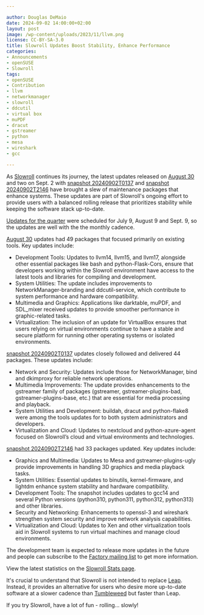 ```yaml
---

author: Douglas DeMaio
date: 2024-09-02 14:00:00+02:00
layout: post
image: /wp-content/uploads/2023/11/llvm.png
license: CC-BY-SA-3.0
title: Slowroll Updates Boost Stability, Enhance Performance
categories:
- Announcements
- openSUSE
- Slowroll
tags:
- openSUSE
- Contribution
- llvm
- networkmanager
- slowroll
- ddcutil
- virtual box
- muPDF
- dracut
- gstreamer
- python
- mesa
- wireshark
- gcc

---
```


As [Slowroll](https://en.opensuse.org/openSUSE:Slowroll) continues its journey, the latest updates released on [August 30](https://lists.opensuse.org/archives/list/factory@lists.opensuse.org/thread/BQE4US3FPGEZKOJNEYBNMB2BW2QJCF2B/) and two on Sept. 2 with [snapshot 20240902T0137](https://lists.opensuse.org/archives/list/factory@lists.opensuse.org/thread/SH44ZK6FHLFMELMNV2XI377DAFRPRPNP/) and [snapshot 20240902T2146](https://lists.opensuse.org/archives/list/factory@lists.opensuse.org/thread/TGMFBUZTPFYSCSEM44OPFBH4FWG5SETW/) have brought a slew of maintenance packages that enhance systems. These updates are part of Slowroll's ongoing effort to provide users with a balanced rolling release that prioritizes stability while keeping the software stack up-to-date.

[Updates for the quarter](https://news.opensuse.org/2024/07/03/slowroll-set-for-a-quarter-of-updates/) were scheduled for July 9, August 9 and Sept. 9, so the updates are well with the the monthly cadence.

[August 30](https://lists.opensuse.org/archives/list/factory@lists.opensuse.org/thread/BQE4US3FPGEZKOJNEYBNMB2BW2QJCF2B/) updates had 49 packages that focused primarily on existing tools. Key updates include:

* Development Tools: Updates to llvm14, llvm15, and llvm17, alongside other essential packages like bash and python-Flask-Cors, ensure that developers working within the Slowroll environment have access to the latest tools and libraries for compiling and development.
* System Utilities: The update includes improvements to NetworkManager-branding and ddcutil-service, which contribute to system performance and hardware compatibility.
* Multimedia and Graphics: Applications like darktable, muPDF, and SDL_mixer received updates to provide smoother performance in graphic-related tasks.
* Virtualization: The inclusion of an update for VirtualBox ensures that users relying on virtual environments continue to have a stable and secure platform for running other operating systems or isolated environments.

[snapshot 20240902T0137](https://lists.opensuse.org/archives/list/factory@lists.opensuse.org/thread/SH44ZK6FHLFMELMNV2XI377DAFRPRPNP/) updates closely followed and delivered 44 packages. These updates include:
    
* Network and Security: Updates include those for NetworkManager, bind and dkimproxy for reliable network operations.
* Multimedia Improvements: The update provides enhancements to the gstreamer family of packages (gstreamer, gstreamer-plugins-bad, gstreamer-plugins-base, etc.) that are essential for media processing and playback. 
* System Utilities and Development: buildah, dracut and python-flake8 were among the tools updates for to both system administrators and developers.
* Virtualization and Cloud: Updates to nextcloud and python-azure-agent focused on Slowroll’s cloud and virtual environments and technologies.

[snapshot 20240902T2146](https://lists.opensuse.org/archives/list/factory@lists.opensuse.org/thread/TGMFBUZTPFYSCSEM44OPFBH4FWG5SETW/) had 33 packages updated. Key updates include:

* Graphics and Multimedia: Updates to Mesa and gstreamer-plugins-ugly provide improvements in handling 3D graphics and media playback tasks.
* System Utilities: Essential updates to binutils, kernel-firmware, and lightdm enhance system stability and hardware compatibility.
* Development Tools: The snapshot includes updates to gcc14 and several Python versions (python310, python311, python312, python313) and other libraries.
* Security and Networking: Enhancements to openssl-3 and wireshark strengthen system security and improve network analysis capabilities.
* Virtualization and Cloud: Updates to Xen and other virtualization tools aid in Slowroll systems to run virtual machines and manage cloud environments.


The development team is expected to release more updates in the future and people can subscribe to the [Factory mailing list](https://lists.opensuse.org/archives/list/factory@lists.opensuse.org/) to get more information.

View the latest statistics on the [Slowroll Stats page](http://stage3.opensuse.org:17080/munin/opensuse.org/stage3.opensuse.org/slowrollstats.html).

It's crucial to understand that Slowroll is not intended to replace [Leap](https://get.opensuse.org/tumbleweed/). Instead, it provides an alternative for users who desire more up-to-date software at a slower cadence than [Tumbleweed](https://get.opensuse.org/tumbleweed/) but faster than Leap.

If you try Slowroll, have a lot of fun - rolling... slowly!


<meta name="openSUSE, Tumbleweed, Developers, sysadmin, user, Open Source, rolling release, networkmanager, llvm" content="HTML,CSS,XML,JavaScript">

